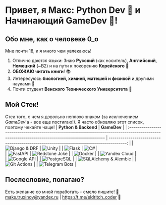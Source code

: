 # Привет, я Макс: Python Dev 🐍 и Начинающий GameDev 👾!

## Обо мне, как о человеке 0_о
Мне почти 18, и я много чем увлекаюсь!
 1. Отлично даются языки: Знаю **Русский** (как носитель), **Английский**󠁧󠁢󠁥, **Немецкий** (~B2) и на пути к покорению **Корейского** 📖
 2. **ОБОЖАЮ читать книги**! 📚
 3. Интересуюсь **биологией, химией, матешей и физикой** и другими науками 📘
 4. Почти студент **Венского Технического Университета** 🧮

## Мой Стек!
Стек того, с чем я довольно неплохо знаком (за исключением *GameDev*'а - все еще постигаю!). Я часто обновляю этот список, поэтому чекайте чаще!
|                                                          **Python & Backend**                                                                     |                                   **GameDev**                                            |
| :------------------------------------------------------------------------------------------------------------------------------------------------ | ---------------------------------------------------------------------------------------: |
| ![Django & DRF](https://img.shields.io/badge/Django-Django%20&%20DRF-092E20?style=for-the-badge&logo=Django)                                      | ![Unity](https://img.shields.io/badge/Unity-Unity-FFFFFF?style=for-the-badge&logo=Unity) |
| ![Flask](https://img.shields.io/badge/Flask-Куда%20без%20него%3F-000000?style=for-the-badge&logo=Flask)                                           | ![C#](https://img.shields.io/badge/C%23-C%23%2C%20Гоу!-512BD4?style=for-the-badge&logo=C%23)    |        
| ![FastAPI](https://img.shields.io/badge/FastAPI-Я%20скорость-009688?style=for-the-badge&logo=FastAPI)                                             | ![Redstone Joke](https://img.shields.io/badge/В%20Майнкрайфте%20:\)-Мастер%20Редстоуна!-E2231A?style=for-the-badge) |
| ![Docker](https://img.shields.io/badge/Docker-Запихнем%20все%20в%20контейнеры!-2496ED?style=for-the-badge&logo=Docker)                            |
| ![Yandex Cloud](https://img.shields.io/badge/Yandex%20Cloud-Облака!-5282FF?style=for-the-badge&logo=Yandex%20Cloud)                               |  
| ![Google API](https://img.shields.io/badge/Google%20API-Drive%20&%20Sheets-34A853?style=for-the-badge&logo=Google%20Drive)                        |
| ![PostgreSQL](https://img.shields.io/badge/PostgreSQL-PostgreSQL-4169E1?style=for-the-badge&logo=PostgreSQL)                                      |
| ![SQLAlchemy & Alembic](https://img.shields.io/badge/SQlAlchemy%20+%20Alembic-Database%20Magic-D71F00?style=for-the-badge&logo=SQLAlchemy)        |
| ![Git Actions](https://img.shields.io/badge/GitHub%20Actions-CI/CD-2088FF?style=for-the-badge&logo=GitHub%20Actions)                              |
| ![Telegram Bots](https://img.shields.io/badge/Telegram-Простые%20боты-26A5E4?style=for-the-badge&logo=Telegram)                                   |

## Послесловие, полагаю?
Есть желание со мной поработать - смело пишите!
📨 maks.truxinov@yandex.ru | https://t.me/eldritch_coder 📨
